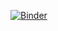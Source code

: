 [![Binder](https://mybinder.org/badge_logo.svg)](https://mybinder.org/v2/gh/Waleed-Ahmed01/axle-olio/HEAD?urlpath=%2Fvoila%2Frender%2Fstk_variation.ipynb)
